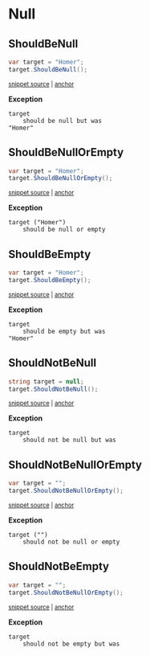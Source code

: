 # Null


## ShouldBeNull

<!-- snippet: StringExamples.ShouldBeNull.codeSample.approved.cs -->
<a id='6818dbd1'></a>
```cs
var target = "Homer";
target.ShouldBeNull();
```
<sup><a href='/src/DocumentationExamples/CodeExamples/StringExamples.ShouldBeNull.codeSample.approved.cs#L1-L2' title='Snippet source file'>snippet source</a> | <a href='#6818dbd1' title='Start of snippet'>anchor</a></sup>
<!-- endSnippet -->

**Exception**

<!-- include: StringExamples.ShouldBeNull.exceptionText.approved.txt -->
```
target
    should be null but was
"Homer"
```
<!-- endInclude -->


## ShouldBeNullOrEmpty

<!-- snippet: StringExamples.ShouldBeNullOrEmpty.codeSample.approved.cs -->
<a id='c9d185c9'></a>
```cs
var target = "Homer";
target.ShouldBeNullOrEmpty();
```
<sup><a href='/src/DocumentationExamples/CodeExamples/StringExamples.ShouldBeNullOrEmpty.codeSample.approved.cs#L1-L2' title='Snippet source file'>snippet source</a> | <a href='#c9d185c9' title='Start of snippet'>anchor</a></sup>
<!-- endSnippet -->

**Exception**

<!-- include: StringExamples.ShouldBeNullOrEmpty.exceptionText.approved.txt -->
```
target ("Homer")
    should be null or empty
```
<!-- endInclude -->


## ShouldBeEmpty

<!-- snippet: StringExamples.ShouldBeEmpty.codeSample.approved.cs -->
<a id='60973bb0'></a>
```cs
var target = "Homer";
target.ShouldBeEmpty();
```
<sup><a href='/src/DocumentationExamples/CodeExamples/StringExamples.ShouldBeEmpty.codeSample.approved.cs#L1-L2' title='Snippet source file'>snippet source</a> | <a href='#60973bb0' title='Start of snippet'>anchor</a></sup>
<!-- endSnippet -->

**Exception**

<!-- include: StringExamples.ShouldBeEmpty.exceptionText.approved.txt -->
```
target
    should be empty but was
"Homer"
```
<!-- endInclude -->


## ShouldNotBeNull

<!-- snippet: StringExamples.ShouldNotBeNull.codeSample.approved.cs -->
<a id='c95659f4'></a>
```cs
string target = null;
target.ShouldNotBeNull();
```
<sup><a href='/src/DocumentationExamples/CodeExamples/StringExamples.ShouldNotBeNull.codeSample.approved.cs#L1-L2' title='Snippet source file'>snippet source</a> | <a href='#c95659f4' title='Start of snippet'>anchor</a></sup>
<!-- endSnippet -->

**Exception**

<!-- include: StringExamples.ShouldNotBeNull.exceptionText.approved.txt -->
```
target
    should not be null but was
```
<!-- endInclude -->


## ShouldNotBeNullOrEmpty

<!-- snippet: StringExamples.ShouldNotBeNullOrEmpty.codeSample.approved.cs -->
<a id='9f26188e'></a>
```cs
var target = "";
target.ShouldNotBeNullOrEmpty();
```
<sup><a href='/src/DocumentationExamples/CodeExamples/StringExamples.ShouldNotBeNullOrEmpty.codeSample.approved.cs#L1-L2' title='Snippet source file'>snippet source</a> | <a href='#9f26188e' title='Start of snippet'>anchor</a></sup>
<!-- endSnippet -->

**Exception**

<!-- include: StringExamples.ShouldNotBeNullOrEmpty.exceptionText.approved.txt -->
```
target ("")
    should not be null or empty
```
<!-- endInclude -->


## ShouldNotBeEmpty

<!-- snippet: StringExamples.ShouldNotBeNullOrEmpty.codeSample.approved.cs -->
<a id='9f26188e'></a>
```cs
var target = "";
target.ShouldNotBeNullOrEmpty();
```
<sup><a href='/src/DocumentationExamples/CodeExamples/StringExamples.ShouldNotBeNullOrEmpty.codeSample.approved.cs#L1-L2' title='Snippet source file'>snippet source</a> | <a href='#9f26188e' title='Start of snippet'>anchor</a></sup>
<!-- endSnippet -->

**Exception**

<!-- include: StringExamples.ShouldNotBeEmpty.exceptionText.approved.txt -->
```
target
    should not be empty but was
```
<!-- endInclude -->

